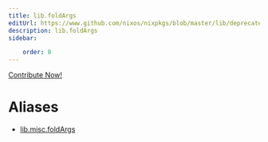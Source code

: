 ```yaml
---
title: lib.foldArgs
editUrl: https://www.github.com/nixos/nixpkgs/blob/master/lib/deprecated.nix#L23C14
description: lib.foldArgs
sidebar:

    order: 8
---
```


<a href="https://www.github.com/nixos/nixpkgs/blob/master/lib/deprecated.nix#L23C14">Contribute Now!</a>


# Aliases

- [lib.misc.foldArgs](./reference/lib/misc/lib-misc-foldArgs)


